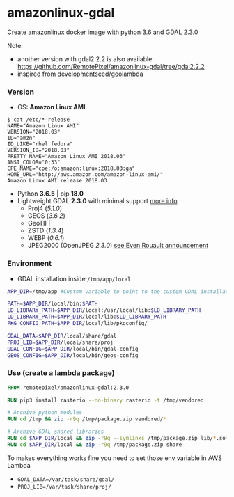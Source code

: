 # amazonlinux-gdal

Create amazonlinux docker image with python 3.6 and GDAL 2.3.0

Note:
- another version with gdal2.2.2 is also available: https://github.com/RemotePixel/amazonlinux-gdal/tree/gdal2.2.2
- inspired from [developmentseed/geolambda](https://github.com/developmentseed/geolambda)

### Version

- OS: **Amazon Linux AMI**
```
$ cat /etc/*-release
NAME="Amazon Linux AMI"
VERSION="2018.03"
ID="amzn"
ID_LIKE="rhel fedora"
VERSION_ID="2018.03"
PRETTY_NAME="Amazon Linux AMI 2018.03"
ANSI_COLOR="0;33"
CPE_NAME="cpe:/o:amazon:linux:2018.03:ga"
HOME_URL="http://aws.amazon.com/amazon-linux-ami/"
Amazon Linux AMI release 2018.03
```



- Python **3.6.5** | pip **18.0**
- Lightweight GDAL **2.3.0** with minimal support [more info](https://trac.osgeo.org/gdal/wiki/BuildingOnUnixWithMinimizedDrivers#no1)
  - Proj4 (*5.1.0*)
  - GEOS (*3.6.2*)
  - GeoTIFF
  - ZSTD (*1.3.4*)
  - WEBP (*0.6.1*)
  - JPEG2000 (OpenJPEG *2.3.0*) [see Even Rouault announcement](https://erouault.blogspot.ca/2017/10/optimizing-jpeg2000-decoding.html)

### Environment

- GDAL installation inside `/tmp/app/local`

```bash
APP_DIR=/tmp/app #Custom variable to point to the custom GDAL installation

PATH=$APP_DIR/local/bin:$PATH
LD_LIBRARY_PATH=$APP_DIR/local:/usr/local/lib:$LD_LIBRARY_PATH
LD_LIBRARY_PATH=$APP_DIR/local/lib:$LD_LIBRARY_PATH
PKG_CONFIG_PATH=$APP_DIR/local/lib/pkgconfig/

GDAL_DATA=$APP_DIR/local/share/gdal
PROJ_LIB=$APP_DIR/local/share/proj
GDAL_CONFIG=$APP_DIR/local/bin/gdal-config
GEOS_CONFIG=$APP_DIR/local/bin/geos-config
```

### Use (create a lambda package)

```Dockerfile
FROM remotepixel/amazonlinux-gdal:2.3.0

RUN pip3 install rasterio --no-binary rasterio -t /tmp/vendored

# Archive python modules
RUN cd /tmp && zip -r9q /tmp/package.zip vendored/*

# Archive GDAL shared libraries
RUN cd $APP_DIR/local && zip -r9q --symlinks /tmp/package.zip lib/*.so*
RUN cd $APP_DIR/local && zip -r9q /tmp/package.zip share
```

To makes everything works fine you need to set those env variable in AWS Lambda
- `GDAL_DATA=/var/task/share/gdal/`
- `PROJ_LIB=/var/task/share/proj/`
